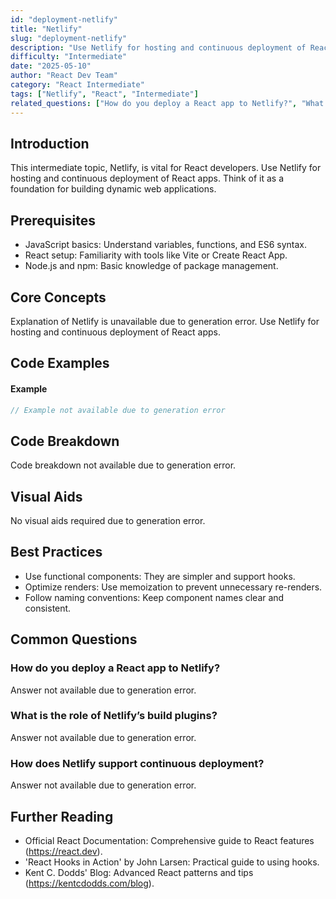 ```yaml
---
id: "deployment-netlify"
title: "Netlify"
slug: "deployment-netlify"
description: "Use Netlify for hosting and continuous deployment of React apps."
difficulty: "Intermediate"
date: "2025-05-10"
author: "React Dev Team"
category: "React Intermediate"
tags: ["Netlify", "React", "Intermediate"]
related_questions: ["How do you deploy a React app to Netlify?", "What is the role of Netlify\u2019s build plugins?", "How does Netlify support continuous deployment?"]
---
```


## Introduction

This intermediate topic, Netlify, is vital for React developers. Use Netlify for hosting and continuous deployment of React apps. Think of it as a foundation for building dynamic web applications.

## Prerequisites

- JavaScript basics: Understand variables, functions, and ES6 syntax.
- React setup: Familiarity with tools like Vite or Create React App.
- Node.js and npm: Basic knowledge of package management.

## Core Concepts

Explanation of Netlify is unavailable due to generation error. Use Netlify for hosting and continuous deployment of React apps.

## Code Examples

#### Example
```jsx
// Example not available due to generation error
```

## Code Breakdown

Code breakdown not available due to generation error.

## Visual Aids

No visual aids required due to generation error.

## Best Practices

- Use functional components: They are simpler and support hooks.
- Optimize renders: Use memoization to prevent unnecessary re-renders.
- Follow naming conventions: Keep component names clear and consistent.

## Common Questions

### How do you deploy a React app to Netlify?

Answer not available due to generation error.

### What is the role of Netlify’s build plugins?

Answer not available due to generation error.

### How does Netlify support continuous deployment?

Answer not available due to generation error.

## Further Reading

- Official React Documentation: Comprehensive guide to React features (https://react.dev).
- 'React Hooks in Action' by John Larsen: Practical guide to using hooks.
- Kent C. Dodds' Blog: Advanced React patterns and tips (https://kentcdodds.com/blog).
